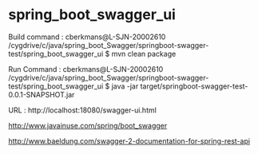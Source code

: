# spring_boot_swagger_ui

Build command : 
cberkmans@L-SJN-20002610 /cygdrive/c/java/spring_boot_Swagger/springboot-swagger-test/spring_boot_swagger_ui
$ mvn clean package

Run Command :
cberkmans@L-SJN-20002610 /cygdrive/c/java/spring_boot_Swagger/springboot-swagger-test/spring_boot_swagger_ui
$ java -jar target/springboot-swagger-test-0.0.1-SNAPSHOT.jar

URL :
http://localhost:18080/swagger-ui.html

http://www.javainuse.com/spring/boot_swagger

http://www.baeldung.com/swagger-2-documentation-for-spring-rest-api
